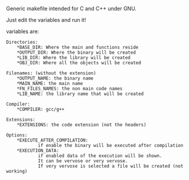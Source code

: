 Generic makefile intended for C and C++ under GNU.


Just edit the variables and run it!

variables are:

	Directories:
		*BASE_DIR: Where the main and functions reside
		*OUTPUT_DIR: Where the binary will be created
		*LIB_DIR: Where the library will be created
		*OBJ_DIR: Where all the objects will be created

	Filenames: (without the extension)
		*OUTPUT_NAME: the binary name
		*MAIN_NAME: the main name
		*FN_FILES_NAMES: the non main code names
		*LIB_NAME: the library name that will be created

	Compiler:
		*COMPILER: gcc/g++

	Extensions:
		*EXTENSIONS: the code extension (not the headers)

	Options:
		*EXECUTE_AFTER_COMPILATION:
				if enable the binary will be executed after compilation
		*EXECUTION_DATA:
				if enabled data of the execution will be shown.
				It can be vervose or very vervose.
				If very vervose is selected a file will be created (not working)
